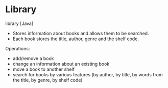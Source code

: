 # Library

library [Java]

- Stores information about books and allows them to be searched. 
- Each book stores the title, author, genre and the shelf code.

Operations: 
- add/remove a book
- change an information about an existing book
- move a book to another shelf
- search for books by various features (by author, by title, by words from the title, by genre, by shelf code)
